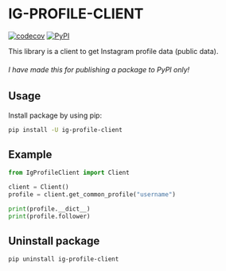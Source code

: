 # IG-PROFILE-CLIENT
[![codecov](https://codecov.io/gh/Panchorn/ig-profile-client/branch/master/graph/badge.svg)](https://codecov.io/gh/Panchorn/ig-profile-client)
[![PyPI](https://img.shields.io/pypi/v/ig-profile-client.svg)](https://pypi.org/project/ig-profile-client/)

This library is a client to get Instagram profile data (public data).

###### I have made this for publishing a package to PyPI only!

## Usage
Install package by using pip:
```bash
pip install -U ig-profile-client
```

## Example
```python
from IgProfileClient import Client

client = Client()
profile = client.get_common_profile("username")

print(profile.__dict__)
print(profile.follower)
```

## Uninstall package
```bash
pip uninstall ig-profile-client 
```
